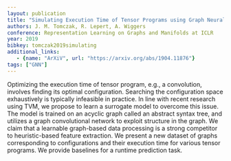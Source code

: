 ```yaml
---
layout: publication
title: "Simulating Execution Time of Tensor Programs using Graph Neural Networks"
authors: J. M. Tomczak, R. Lepert, A. Wiggers
conference: Representation Learning on Graphs and Manifolds at ICLR
year: 2019
bibkey: tomczak2019simulating
additional_links:
   - {name: "ArXiV", url: "https://arxiv.org/abs/1904.11876"}
tags: ["GNN"]
---
```

Optimizing the execution time of tensor program, e.g., a convolution, involves finding its optimal configuration. Searching the configuration space exhaustively is typically infeasible in practice. In line with recent research using TVM, we propose to learn a surrogate model to overcome this issue. The model is trained on an acyclic graph called an abstract syntax tree, and utilizes a graph convolutional network to exploit structure in the graph. We claim that a learnable graph-based data processing is a strong competitor to heuristic-based feature extraction. We present a new dataset of graphs corresponding to configurations and their execution time for various tensor programs. We provide baselines for a runtime prediction task. 
